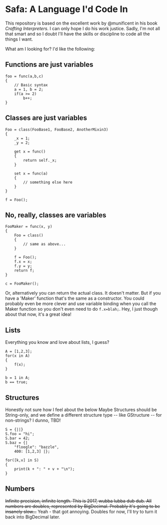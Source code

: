 Safa: A Language I'd Code In
=============================
This repository is based on the excellent work by @munificent in his book
*Crafting Interpreters*. I can only hope I do his work justice. Sadly, I'm
not all that smart and so I doubt I'll have the skills or discipline to code
all the things I want.

What am I looking for? I'd like the following:

Functions are just variables
---
```
foo = func(a,b,c)
{
    // Basic syntax
    a = 1, b = 2;
    if(a >= 2)
        b++;
}
```

Classes are just variables
---
```
Foo = class(FooBase1, FooBase2, AnotherMixin3)
{
    _x = 1;
    _y = 2;

    get x = func()
    {
        return self._x;
    }

    set x = func(a)
    {
        // something else here
    }
}

f = Foo();
```

No, really, classes are variables
---
```
FooMaker = func(x, y)
{
    Foo = class()
    {
        // same as above...
    }

    f = Foo();
    f.x = x;
    f.y = y;
    return f;
}

c = FooMaker();
```

Or, alternatively you can return the actual class. It doesn't matter. But if you have a 'Maker' function that's the same as a constructor. You could probably even be more clever and use variable binding when you call the Maker function so you don't even need to do `f.x=blah;`. Hey, I just though about that now, it's a great idea!

Lists
---
Everything you know and love about lists, I guess?
```
A = [1,2,3];
for(x in A)
{
    f(x);
}

b = 1 in A;
b == true;
```

Structures
---
Honestly not sure how I feel about the below
Maybe Structures should be String-only, and we define a different
structure type -- like GStructure -- for non-strings? I dunno, TBD!

```
S = {||}
S.foo = "hi";
S.bar = 42;
S.baz = {|
    "floogle": "bazzle",
    400: [1,2,3] |};

for([k,v] in S)
{
    print(k + ": " + v + "\n");
}
```

Numbers
---
~~Infinite precision, infinite length. This is 2017, wubba lubba dub dub.
All numbers are doubles, represented by BigDecimal. Probably it's going to be insanely slow...~~
Yeah - that got annoying. Doubles for now, I'll try to turn it back into BigDecimal later.
